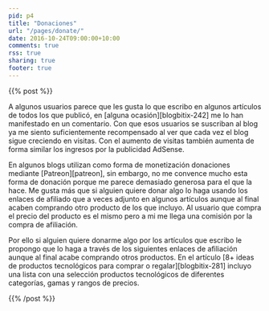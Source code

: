 ```yaml
---
pid: p4
title: "Donaciones"
url: "/pages/donate/"
date: 2016-10-24T09:00:00+10:00
comments: true
rss: true
sharing: true
footer: true
---
```


{{% post %}}


A algunos usuarios parece que les gusta lo que escribo en algunos artículos de todos los que publicó, en [alguna ocasión][blogbitix-242] me lo han manifestado en un comentario. Con que esos usuarios se suscriban al blog ya me siento suficientemente recompensado al ver que cada vez el blog sigue creciendo en visitas. Con el aumento de visitas también aumenta de forma similar los ingresos por la publicidad AdSense.

En algunos blogs utilizan como forma de monetización donaciones mediante [Patreon][patreon], sin embargo, no me convence mucho esta forma de donación porque me parece demasiado generosa para el que la hace. Me gusta más que si alguien quiere donar algo lo haga usando los enlaces de afiliado que a veces adjunto en algunos artículos aunque al final acaben comprando otro producto de los que incluyo. Al usuario que compra el precio del producto es el mismo pero a mi me llega una comisión por la compra de afiliación.

Por ello si alguien quiere donarme algo por los artículos que escribo le propongo que lo haga a través de los siguientes enlaces de afiliación aunque al final acabe comprando otros productos. En el artículo [8+ ideas de productos tecnológicos para comprar o regalar][blogbitix-281] incluyo una lista con una selección productos tecnológicos de diferentes categorías, gamas y rangos de precios.

{{% /post %}}
